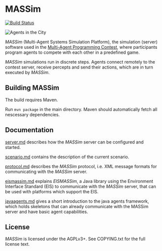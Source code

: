 MASSim
======

[![Build Status](https://travis-ci.org/agentcontest/massim.svg?branch=master)](https://travis-ci.org/agentcontest/massim)

![Agents in the City](https://multiagentcontest.org/2016/banner.jpg)

_MASSim_ (Multi-Agent Systems Simulation Platform), the simulation (server)
software used in the
[Multi-Agent Programming Contest](https://multiagentcontest.org/),
where participants program agents to compete with each other in a
predefined game.

_MASSim_ simulations run in discrete steps. Agents connect remotely to the
contest server, receive percepts and send their actions, which are in turn
executed by _MASSim_.

Building MASSim
---------------

The build requires Maven.

Run `mvn package` in the main directory. Maven should automatically
fetch all nescessary dependencies.

Documentation
-------------

[server.md](docs/server.md) describes how the _MASSim_ server can be configured and started.

[scenario.md](docs/scenario.md) contains the description of the current scenario.

[protocol.md](docs/protocol.md) describes the _MASSim_ protocol, i.e. XML message formats for communicating with the _MASSim_ server.

[eismassim.md](docs/eismassim.md) explains _EISMASSim_, a Java library using the Environment Interface Standard (EIS) to communicate with the _MASSim_ server, that can be used with platforms which support the EIS.

[javaagents.md](docs/javaagents.md) gives a short introduction to the java agents framework, which holds skeletons that can already communicate with the MASSim server and have basic agent capabilities.

License
-------

_MASSim_ is licensed under the AGPLv3+. See COPYING.txt for the full
license text.
